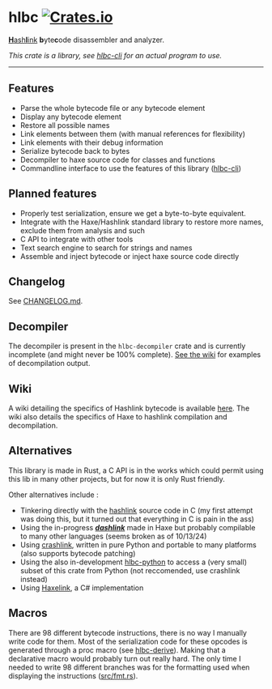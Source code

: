 # hlbc [![Crates.io](https://img.shields.io/crates/v/hlbc?label=hlbc)](https://crates.io/crates/hlbc)

[**H**ash**l**ink](https://hashlink.haxe.org/) **b**yte**c**ode disassembler and analyzer.

*This crate is a library, see [hlbc-cli](https://crates.io/crates/hlbc-cli) for an actual program to use.*

---

## Features

- Parse the whole bytecode file or any bytecode element
- Display any bytecode element
- Restore all possible names
- Link elements between them (with manual references for flexibility)
- Link elements with their debug information
- Serialize bytecode back to bytes
- Decompiler to haxe source code for classes and functions
- Commandline interface to use the features of this library ([hlbc-cli](https://crates.io/crates/hlbc-cli))

## Planned features

- Properly test serialization, ensure we get a byte-to-byte equivalent.
- Integrate with the Haxe/Hashlink standard library to restore more names, exclude them from analysis and such
- C API to integrate with other tools
- Text search engine to search for strings and names
- Assemble and inject bytecode or inject haxe source code directly

## Changelog

See [CHANGELOG.md](CHANGELOG.md).

## Decompiler

The decompiler is present in the `hlbc-decompiler` crate and is currently incomplete (and might never be 100% complete).
[See the wiki](https://github.com/Gui-Yom/hlbc/wiki/Decompilation) for examples of decompilation output.

## Wiki

A wiki detailing the specifics of Hashlink bytecode is available [here](https://github.com/Gui-Yom/hlbc/wiki).
The wiki also details the specifics of Haxe to hashlink compilation and decompilation.

## Alternatives

This library is made in Rust, a C API is in the works which could permit using this lib in many other projects, but for
now it is only Rust friendly.

Other alternatives include :

- Tinkering directly with the [hashlink](https://github.com/HaxeFoundation/hashlink) source code in C (my first attempt
  was doing this, but it turned out that everything in C is pain in the ass)
- Using the in-progress [**_*dashlink*_**](https://github.com/Steviegt6/dashlink) made in Haxe but probably compilable
  to many other languages (seems broken as of 10/13/24)
- Using [crashlink](https://github.com/N3rdL0rd/crashlink), written in pure Python and portable to many platforms
  (also supports bytecode patching)
- Using the also in-development [hlbc-python](https://github.com/N3rdL0rd/hlbc-python) to access a (very small) subset of this crate from Python (not reccomended, use crashlink instead)
- Using [Haxelink](https://github.com/LebiFur/Haxelink), a C# implementation

## Macros

There are 98 different bytecode instructions, there is no way I manually write code for them. Most of the serialization
code for these opcodes is generated through a proc macro (see [hlbc-derive](../derive)). Making that a declarative macro
would probably turn out really hard. The only time I needed to write 98 different branches was for the formatting used
when displaying the instructions ([src/fmt.rs](src/fmt.rs)).
